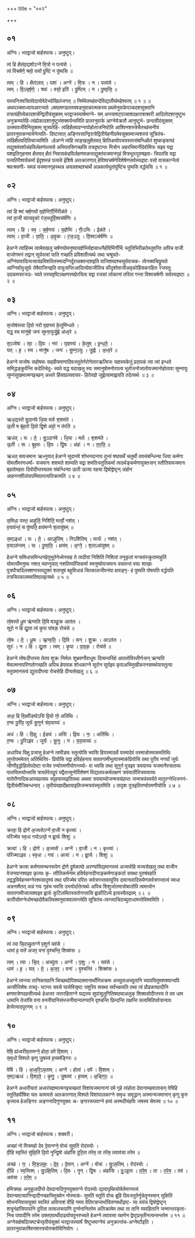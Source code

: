 +++
title = "००२"

+++


## ०१
अग्निः। भरद्वाजो बार्हस्पत्यः। अनुष्टुप्।

त्वं हि क्षैत॑व॒द्यशोऽग्ने॑ मि॒त्रो न पत्य॑से ।  
त्वं वि॑चर्षणे॒ श्रवो॒ वसो॑ पु॒ष्टिं न पु॑ष्यसि ॥

त्वम् । हि । क्षैत॑ऽवत् । यशः॑ । अग्ने॑ । मि॒त्रः । न । पत्य॑से ।  
त्वम् । वि॒ऽच॒र्ष॒णे॒ । श्रवः॑ । वसो॒ इति॑ । पु॒ष्टिम् । न । पु॒ष्य॒सि॒ ॥

यस्यनिःश्वसितंवेदायोवेदेभ्योखिलंजगत् ॥ निर्ममेतमहंवन्देविद्यातीर्थमहेश्वरम् ॥ १ ॥ ॥ अथपञ्चमाध्यायआरभ्यते ॥षष्ठमण्डलस्यषडनुवाकात्मकस्य प्रथमेनुवाकेपञ्चदशसूक्तानि तत्रत्वंहीत्येकादशर्चन्द्वितीयंसूक्तम् भरद्वाजस्यार्षमाग्ने- यम् अन्त्याषट्पञ्चाशदक्षराशक्वरी आदितोदशानुष्टुभः अनुक्रम्यतेहि-त्वंह्येकादशानुष्टुभंशक्वर्यन्तमिति प्रातरनुवाके आग्नेयेक्रतौ आनुष्टुभे- छन्दसीदंसूक्तम् उत्तमावर्जंविनियुक्तम् सूत्र्यतेहि- त्वंहिक्षैतवदग्नायोहोताजनिष्टेति आश्विनशस्त्रेचैतच्छंसनीयं प्रातरनुवाकन्यायेनेत्यति- दिष्टत्वात् अङ्गिरसान्द्विरात्रेद्वितीयेहनीदमेवसूक्तमाज्यशस्त्रं सूत्रितंच-त्वंहिक्षैतवदितिचाज्यमिति ।हेअग्ने त्वंहि त्वङ्खलुक्षैतवत् क्षितिःक्षयोपचयस्तत्संबन्धिक्षैतं शुष्कङ्काष्ठं तद्युक्तंयशोन्नंहविर्लक्षणंपत्यसे अभिपतसिगच्छसि तत्रदृष्टान्तः मित्रोन अहरभिमानीदेवोमित्रः सइव यद्वा यशइतिगृहनाम क्षैतवत् क्षैतं निवासकंहविर्लक्षणमन्नन्तद्युक्तंयजमानगृहं मित्रभूतःपुरुषइवा- भिपतसि यद्वा पत्यतिरैश्वर्यकर्मा ईदृशमन्नं पत्यसे ईशिषे अतःकारणात् हेविश्वचर्षणेविशेषेणसर्वस्यद्रष्टः वसो वासकाग्नेत्वं श्रवःश्रवणी- यमन्नं यजमानगृहस्थन्न अयन्नशब्दश्चार्थे अन्नकार्यभूतांपुष्टिंच पुष्यसि वर्द्धयसि ॥ १ ॥

## ०२
अग्निः। भरद्वाजो बार्हस्पत्यः। अनुष्टुप्।

त्वां हि ष्मा॑ चर्ष॒णयो॑ य॒ज्ञेभि॑र्गी॒र्भिरीळ॑ते ।  
त्वां वा॒जी या॑त्यवृ॒को र॑ज॒स्तूर्वि॒श्वच॑र्षणिः ॥

त्वाम् । हि । स्म॒ । च॒र्ष॒णयः॑ । य॒ज्ञेभिः॑ । गीः॒ऽभिः । ईळ॑ते ।  
त्वाम् । वा॒जी । या॒ति॒ । अ॒वृ॒कः । र॒जः॒ऽतूः । वि॒श्वऽच॑र्षणिः ॥

हेअग्ने त्वांहिस्म त्वामेवखलु चर्षणयोमनुष्यायज्ञेभिर्यज्ञसाधनैर्हविर्भिर्गीर्भिः स्तुतिभिरीळतेस्तुवन्ति अपिच वाजी वाजोगमनं तद्वान् सूर्यस्त्वां याति गच्छति प्रविशतीत्यर्थः तथा चश्रूयते-अग्निंवावादित्यःसायंप्रविशतितस्मादग्निर्दूरान्नक्तन्दशइति वाजिशब्दश्चसूर्यवाचक- त्वेनक्वचिछ्रूयते आग्निर्वायुःसूर्यः तेवैवाजिनइति वायुःसप्तिःआदित्योवाजीतिच कीदृशोवाजीअवृकोहिंसकरहितः रजस्तूः उदकमत्ररजउ- च्यते तस्यवृष्टिलक्षणस्यप्रेरयिता यद्वा रजसां लोकानां तरिता गन्ता विश्वचर्षणीः सर्वस्यद्रष्टा ॥ २ ॥

## ०३
अग्निः। भरद्वाजो बार्हस्पत्यः। अनुष्टुप्।

स॒जोष॑स्त्वा दि॒वो नरो॑ य॒ज्ञस्य॑ के॒तुमि॑न्धते ।  
यद्ध॒ स्य मानु॑षो॒ जनः॑ सुम्ना॒युर्जु॒ह्वे अ॑ध्व॒रे ॥

स॒ऽजोषः॑ । त्वा॒ । दि॒वः । नरः॑ । य॒ज्ञस्य॑ । के॒तुम् । इ॒न्ध॒ते॒ ।  
यत् । ह॒ । स्य । मानु॑षः । जनः॑ । सु॒म्न॒ऽयुः । जु॒ह्वे । अ॒ध्व॒रे ॥

हेअग्ने सजोषः सहोषसः सहप्रीयमाणादिवःस्तुतेर्नरोनेतारऋत्विजः यज्ञस्यकेतुं प्रदापकं त्वा त्वां इन्धते समिद्धङ्कुर्वन्ति कदेतिचेदु- च्यते यद्ध यदाखलु स्यः समानुषोमनोरपत्य भूतोजनोजातोयजमानोहोतावा सुम्नायुः सुम्नंसुखमात्मनइच्छन् अध्वरे हिंसाप्रत्यवायर- हितेयज्ञे जुह्वेत्वामाह्वयति तदेत्यर्थः ॥ ३ ॥

## ०४
अग्निः। भरद्वाजो बार्हस्पत्यः। अनुष्टुप्।

ऋध॒द्यस्ते॑ सु॒दान॑वे धि॒या मर्तः॑ श॒शम॑ते ।  
ऊ॒ती ष बृ॑ह॒तो दि॒वो द्वि॒षो अंहो॒ न त॑रति ॥

ऋध॑त् । यः । ते॒ । सु॒ऽदान॑वे । धि॒या । मर्तः॑ । श॒शम॑ते ।  
ऊ॒ती । सः । बृ॒ह॒तः । दि॒वः । द्वि॒षः । अंहः॑ । न । त॒र॒ति॒ ॥

ऋधत् सयजमानः ऋध्नुयात् हेअग्ने सुदानवे शोभनदानाय तुभ्यं षष्ठ्यर्थे चतुर्थी तवसंबन्धिन्या धिया कर्मणा योमर्तोमरणधर्मा- यजमानः शशमते शाम्यति यद्वा शमतिःस्तुतिकर्मा त्वदर्थङ्कर्मणायुक्तःसन् स्तौतिसयजमानः बृहतोमहतः दिवोदीप्तस्यतव संबन्धिन्या ऊती ऊत्या रक्षया द्विषोद्वेष्टृन् अंहोन आहननशीलंपापमिवतरत्यतिक्रामति ॥ ४ ॥

## ०५
अग्निः। भरद्वाजो बार्हस्पत्यः। अनुष्टुप्।

स॒मिधा॒ यस्त॒ आहु॑तिं॒ निशि॑तिं॒ मर्त्यो॒ नश॑त् ।  
व॒याव॑न्तं॒ स पु॑ष्यति॒ क्षय॑मग्ने श॒तायु॑षम् ॥

स॒म्ऽइधा॑ । यः । ते॒ । आऽहु॑तिम् । निऽशि॑तिम् । मर्त्यः॑ । नश॑त् ।  
व॒याऽव॑न्तम् । सः । पु॒ष्य॒ति॒ । क्षय॑म् । अ॒ग्ने॒ । श॒तऽआ॑युषम् ॥

हेअग्ने समिधासमिन्धनहेतुभूतेनेध्मेनसह ते त्वदीयां निशितिं निशितां तनूकृतां मन्त्रसंस्क्रुतामाहुतिं योमर्त्योमनुष्यः नशत् व्याप्नुयात् नशतिर्व्याप्तिकर्मा स्मनुष्योयजमानः वयावन्तं वयाः शाखाः पुत्रपौत्रादिलक्शणास्तद्युक्तं शतायुषं बहुविधान्नं चिरकालजीवनंवा क्षयङ्गृ- हं पुष्यति पोषयति वर्द्धयति तत्रचिरकालमवतिष्ठतइत्यर्थः ॥ ५ ॥

## ०६
अग्निः। भरद्वाजो बार्हस्पत्यः। अनुष्टुप्।

त्वे॒षस्ते॑ धू॒म ऋ॑ण्वति दि॒वि षञ्छु॒क्र आत॑तः ।  
सूरो॒ न हि द्यु॒ता त्वं कृ॒पा पा॑वक॒ रोच॑से ॥

त्वे॒षः । ते॒ । धू॒मः । ऋ॒ण्व॒ति॒ । दि॒वि । सन् । शु॒क्रः । आऽत॑तः ।  
सूरः॑ । न । हि । द्यु॒ता । त्वम् । कृ॒पा । पा॒व॒क॒ । रोच॑से ॥

हेअग्ने त्वेषःदीप्तस्य तेतव शुक्रः निर्मलः शुभ्रवर्णोवाधूमः दिव्यन्तरिक्षे आततोविस्तीर्णःसन् ऋण्वति मेघात्मनापरिणतोगच्छति अपिच हेपावक शोधकाग्ने सूरोन सूर्यइव कृपाअभिमुखीकरनसमर्थयास्तुत्या स्तूयमानस्त्वं द्युतादीप्त्या रोचसेहि दीप्यसेखलु ॥ ६ ॥

## ०७
अग्निः। भरद्वाजो बार्हस्पत्यः। अनुष्टुप्।

अधा॒ हि वि॒क्ष्वीड्योऽसि॑ प्रि॒यो नो॒ अति॑थिः ।  
र॒ण्वः पु॒री॑व॒ जूर्यः॑ सू॒नुर्न त्र॑य॒याय्यः॑ ॥

अध॑ । हि । वि॒क्षु । ईड्यः॑ । असि॑ । प्रि॒यः । नः॒ । अति॑थिः ।  
र॒ण्वः । पु॒रिऽइ॑व । जूर्यः॑ । सू॒नुः । न । त्र॒य॒याय्यः॑ ॥

अधापिच विक्षु प्रजासु हेअग्ने त्वमीड्यः स्तुत्योसि भवसि हियस्मादर्थे यस्मादेवं तस्मान्नोस्माकमतिथिः लुप्तोपममेतत् अतिथिरिव- प्रियोसि यद्वा हविर्हहनाय सततगामीभूत्वास्माकंप्रियोसि तथा पुरीव नगर्यां जूर्यः जीर्णोवृद्धोहितोपदेष्टा राजेव रण्वोरमणीयोगन्त्व्यो- वा भवसि तथा सूनुर्न पुत्रइव त्रययाय्यः यजमानैस्त्रातव्यः पालयितव्योभवसि त्रायतेरेतद्रूपं यद्वैतत्सूनोर्विशेषणं विद्यातपःकर्मलक्षणं त्रयंयातीतित्रययाय्यः यातेरौणादिकआय्यप्रत्ययः स्पृहयाय्यइतियथा अथवा त्रययाय्योजन्मत्रयंप्राप्तः जन्मत्रयंस्मर्यते मातुरग्नेधिजननं- द्वितीयंमौंजिबन्धनात् । तृतीयंयज्ञदीक्षायाइतिजन्मत्रयंस्मृतमिति ॥ तादृशः पुत्रइतिरण्वोरमणीयोसि ॥ ७ ॥

## ०८
अग्निः। भरद्वाजो बार्हस्पत्यः। अनुष्टुप्।

क्रत्वा॒ हि द्रोणे॑ अ॒ज्यसेऽग्ने॑ वा॒जी न कृत्व्यः॑ ।  
परि॑ज्मेव स्व॒धा गयोऽत्यो॒ न ह्वा॒र्यः शिशुः॑ ॥

क्रत्वा॑ । हि । द्रोणे॑ । अ॒ज्यसे॑ । अग्ने॑ । वा॒जी । न । कृत्व्यः॑ ।  
परि॑ज्माऽइव । स्व॒धा । गयः॑ । अत्यः॑ । न । ह्वा॒र्यः । शिशुः॑ ॥

हेअग्ने क्रत्वा कर्मणामन्थनरूपेण द्रोणे द्रुमेकाष्ठे अरण्यांविद्यमानस्त्वं अज्यसेहि यज्यसेखलु तथा वाजीन वेजनवानश्वइव कृत्व्यः कृ- त्वीतिकर्मनाम हविर्वहनादीनाङ्कर्मणाङ्कर्ता सयथा पुरुषंवहति तद्वद्धविर्वहनमग्नेरश्वसादृश्यं तथा परिज्मेव परितः सर्वत्रगन्तावायुरिव दावानलादिरूपेणसर्वत्रगन्तात्वं स्वधा अन्ननामैतत् अन्नं गयः गृहंच भवसि उभयोर्दातेत्यर्थः अपिच शिशुर्जातमात्रोबालोपि त्वमत्योन सततगामीजात्यश्वइव ह्वार्यः कुटिलमितस्ततोगन्तासि ह्वकौटिल्ये इत्यस्यैतद्रपम् ॥ ८ ॥ कारीर्यामग्नेर्धामच्छदोवैकल्पिक्यनुवाक्यात्वन्त्येति सूत्रितंच-त्वन्त्याचिदच्युताधामन्तेविश्वमिति ।

## ०९
अग्निः। भरद्वाजो बार्हस्पत्यः। अनुष्टुप्।

त्वं त्या चि॒दच्यु॒ताग्ने॑ प॒शुर्न यव॑से ।  
धामा॑ ह॒ यत्ते॑ अजर॒ वना॑ वृ॒श्चन्ति॒ शिक्व॑सः ॥

त्वम् । त्या । चि॒त् । अच्यु॑ता । अग्ने॑ । प॒शुः । न । यव॑से ।  
धाम॑ । ह॒ । यत् । ते॒ । अ॒ज॒र॒ । वना॑ । वृ॒श्चन्ति॑ । शिक्व॑सः ॥

हेअग्ने त्वन्त्या तानिकाष्ठानि चिच्छब्दोपिशब्दसमानार्थोभिन्नक्रमः अच्युताअच्युतानि च्यावयितुमशक्यान्यपि अत्सीतिशेषः तत्रदृ- ष्टान्तः यवसे घासेविसृष्टः पशुरिव सयथा सर्वंभक्षयति तथा त्वं प्रौढकाष्ठादीनि क्षणमात्रेणदहसीत्यर्थः हेअजर जरारहिताग्ने यद्यस्य सुपांसुलुगितिषष्ठ्याअलुक् शिक्वसोदीप्तस्य ते तव धाम धामानि तेजांसि वना वननीयानिसंभजनीयान्यरण्यानि वृश्चन्ति छिन्दन्ति तक्षन्ति सत्वमितिपर्वत्रान्वयः हेत्येत्त्पादपूरणम् ॥ ९ ॥

## १०
अग्निः। भरद्वाजो बार्हस्पत्यः। अनुष्टुप्।

वेषि॒ ह्य॑ध्वरीय॒तामग्ने॒ होता॒ दमे॑ वि॒शाम् ।  
स॒मृधो॑ विश्पते कृणु जु॒षस्व॑ ह॒व्यम॑ङ्गिरः ॥

वेषि॑ । हि । अ॒ध्व॒रि॒ऽय॒ताम् । अग्ने॑ । होता॑ । दमे॑ । वि॒शाम् ।  
स॒म्ऽऋधः॑ । वि॒श्प॒ते॒ । कृ॒णु॒ । जु॒षस्व॑ । ह॒व्यम् । अ॒ङ्गि॒रः॒ ॥

हेअग्ने अध्वरीयतां अध्वरंयज्ञमात्मनइचच्छतां विशांयजमानानां दमे गृहे त्वंहोता देवानामहवातासन् वेषिहि स्तुतिंहवींषिवा यतः कामयसे अतःकारणात् विश्पते विशांपालकाग्ने समृधः समृद्धान् अस्मान्यजमानान् कृणु कुरु कृत्वाच हेअङ्गिरः अङ्गनादिगुणयुक्तः अ- ङ्गाररूपवाग्ने हव्यं अस्मदीयंहविः जषस्व सेवस्व ॥ १० ॥

## ११
अग्निः। भरद्वाजो बार्हस्पत्यः। शक्वरी।

अच्छा॑ नो मित्रमहो देव दे॒वानग्ने॒ वोचः॑ सुम॒तिं रोद॑स्योः ।  
वी॒हि स्व॒स्तिं सु॑क्षि॒तिं दि॒वो नॄन्द्वि॒षो अंहां॑सि दुरि॒ता त॑रेम॒ ता त॑रेम॒ तवाव॑सा तरेम ॥

अच्छ॑ । नः॒ । मि॒त्र॒ऽम॒हः॒ । दे॒व॒ । दे॒वान् । अग्ने॑ । वोचः॑ । सु॒ऽम॒तिम् । रोद॑स्योः ।  
वी॒हि । स्व॒स्तिम् । सु॒ऽक्षि॒तिम् । दि॒वः । नॄन् । द्वि॒षः । अंहां॑सि । दुः॒ऽइ॒ता । त॒रे॒म॒ । ता । त॒रे॒म॒ । तव॑ । अव॑सा । त॒रे॒म॒ ॥

हमित्रमहः अनुकूलदीप्ते देवदानादिगुणयुक्ताग्ने रोदस्योः द्यावापृथिव्योर्वर्तमानस्त्वं देवान्यष्टव्यानिन्द्रादीनच्छाभिमुख्येन नोस्माकं- सुमतिं स्तुतिं वोचः ब्रूहि दिवःस्तुतेर्नॄन्नेतॄनस्मान् सुक्षितिं शोभननिवासयुक्तं स्वस्तिं अविनाशं वीहि गमय वेतिरत्रान्तर्भावितण्यर्थोद्रष्ट- व्यः वयंच द्विषोद्वेष्टृन् शत्रूनंहांसिपापानि दुरिता तत्फलरूपाणि दुर्ग्मनानितरेम अतिक्रामेम तथा ता तानि व्यवहितानि जन्मान्तरकृता- निच पापादीनि तरेम उक्तएवार्थोदार्ढ्यायपुनरुच्यते हेअग्ने तवावसा रक्षणेन द्वेष्टृप्रभृतीनत्यन्तन्तरेम ॥ ११ ॥अग्नेसक्षेषदित्यष्टर्चन्तृतीयंसूक्तं भरद्वाजस्यार्षं त्रैष्टुभमाग्नेयं अनुक्रान्तंच-अग्नेष्टौइति । प्रातरनुवाकाश्विनशस्त्रयोरुक्तोविनियोगः ।